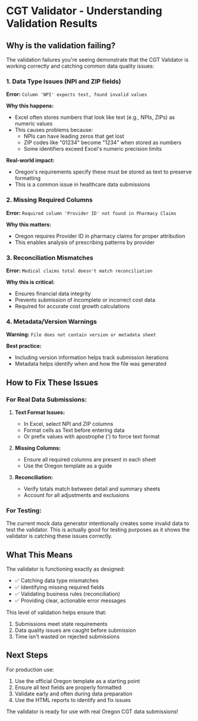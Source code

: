 # CGT Validator - Understanding Validation Results

## Why is the validation failing?

The validation failures you're seeing demonstrate that the CGT Validator is working correctly and catching common data quality issues:

### 1. Data Type Issues (NPI and ZIP fields)

**Error:** `Column 'NPI' expects text, found invalid values`

**Why this happens:**
- Excel often stores numbers that look like text (e.g., NPIs, ZIPs) as numeric values
- This causes problems because:
  - NPIs can have leading zeros that get lost
  - ZIP codes like "01234" become "1234" when stored as numbers
  - Some identifiers exceed Excel's numeric precision limits

**Real-world impact:**
- Oregon's requirements specify these must be stored as text to preserve formatting
- This is a common issue in healthcare data submissions

### 2. Missing Required Columns

**Error:** `Required column 'Provider ID' not found in Pharmacy Claims`

**Why this matters:**
- Oregon requires Provider ID in pharmacy claims for proper attribution
- This enables analysis of prescribing patterns by provider

### 3. Reconciliation Mismatches

**Error:** `Medical claims total doesn't match reconciliation`

**Why this is critical:**
- Ensures financial data integrity
- Prevents submission of incomplete or incorrect cost data
- Required for accurate cost growth calculations

### 4. Metadata/Version Warnings

**Warning:** `File does not contain version or metadata sheet`

**Best practice:**
- Including version information helps track submission iterations
- Metadata helps identify when and how the file was generated

## How to Fix These Issues

### For Real Data Submissions:

1. **Text Format Issues:**
   - In Excel, select NPI and ZIP columns
   - Format cells as Text before entering data
   - Or prefix values with apostrophe (') to force text format

2. **Missing Columns:**
   - Ensure all required columns are present in each sheet
   - Use the Oregon template as a guide

3. **Reconciliation:**
   - Verify totals match between detail and summary sheets
   - Account for all adjustments and exclusions

### For Testing:

The current mock data generator intentionally creates some invalid data to test the validator. This is actually good for testing purposes as it shows the validator is catching these issues correctly.

## What This Means

The validator is functioning exactly as designed:
- ✅ Catching data type mismatches
- ✅ Identifying missing required fields
- ✅ Validating business rules (reconciliation)
- ✅ Providing clear, actionable error messages

This level of validation helps ensure that:
1. Submissions meet state requirements
2. Data quality issues are caught before submission
3. Time isn't wasted on rejected submissions

## Next Steps

For production use:
1. Use the official Oregon template as a starting point
2. Ensure all text fields are properly formatted
3. Validate early and often during data preparation
4. Use the HTML reports to identify and fix issues

The validator is ready for use with real Oregon CGT data submissions!
